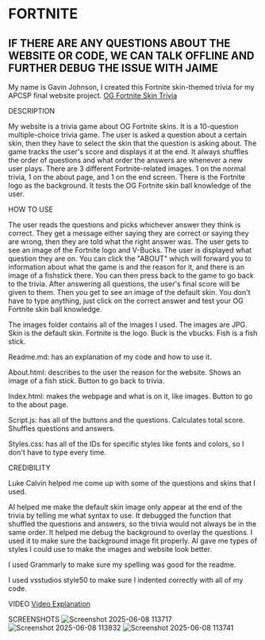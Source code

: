 # FORTNITE
## IF THERE ARE ANY QUESTIONS ABOUT THE WEBSITE OR CODE, WE CAN TALK OFFLINE AND FURTHER DEBUG THE ISSUE WITH JAIME

My name is Gavin Johnson, I created this Fortnite skin-themed trivia for my APCSP final website project.
[OG Fortnite Skin Trivia](https://gavinj876.github.io/fortnite/)

DESCRIPTION

My website is a trivia game about OG Fortnite skins. It is a 10-question multiple-choice trivia game. The user is asked a question about a certain skin, then they have to select the skin that the question is asking about. The game tracks the user's score and displays it at the end. It always shuffles the order of questions and what order the answers are whenever a new user plays. There are 3 different Fortnite-related images. 1 on the normal trivia, 1 on the about page, and 1 on the end screen. There is the Fortnite logo as the background. It tests the OG Fortnite skin ball knowledge of the user.

HOW TO USE

The user reads the questions and picks whichever answer they think is correct. They get a message either saying they are correct or saying they are wrong, then they are told what the right answer was. The user gets to see an image of the Fortnite logo and V-Bucks. The user is displayed what question they are on. You can click the "ABOUT" which will forward you to information about what the game is and the reason for it, and there is an image of a fishstick there. You can then press back to the game to go back to the trivia. After answering all questions, the user's final score will be given to them. Then you get to see an image of the default skin. You don't have to type anything, just click on the correct answer and test your OG Fortnite skin ball knowledge.

The images folder contains all of the images I used. The images are JPG. Skin is the default skin. Fortnite is the logo. Buck is the vbucks. Fish is a fish stick.

Readme.md: has an explanation of my code and how to use it.

About.html: describes to the user the reason for the website. Shows an image of a fish stick. Button to go back to trivia.

Index.html: makes the webpage and what is on it, like images. Button to go to the about page.

Script.js: has all of the buttons and the questions. Calculates total score. Shuffles questions and answers.

Styles.css: has all of the IDs for specific styles like fonts and colors, so I don't have to type every time.

CREDIBILITY

Luke Calvin helped me come up with some of the questions and skins that I used.

AI helped me make the default skin image only appear at the end of the trivia by telling me what syntax to use. It debugged the function that shuffled the questions and answers, so the trivia would not always be in the same order. It helped me debug the background to overlay the questions. I used it to make sure the background image fit properly. AI gave me types of styles I could use to make the images and website look better.

I used Grammarly to make sure my spelling was good for the readme.

I used vsstudios style50 to make sure I indented correctly with all of my code.

VIDEO
[Video Explanation](https://www.youtube.com/playlist?list=PL83ulfLtHQQwVVsganiX-_dayidMJqEPr)

SCREENSHOTS
![Screenshot 2025-06-08 113717](https://github.com/user-attachments/assets/c624ed47-339b-4dc9-a264-bb10fd25abf5)
![Screenshot 2025-06-08 113832](https://github.com/user-attachments/assets/81710d6f-7e49-4b56-b026-2e74482a2a27)
![Screenshot 2025-06-08 113741](https://github.com/user-attachments/assets/3d4fdec7-e484-4757-bcf1-0149f2443452)
